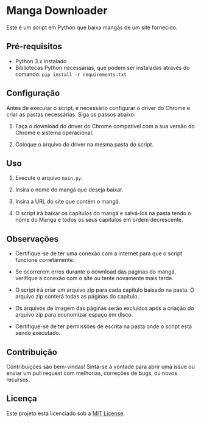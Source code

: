# Manga Downloader

Este é um script em Python que baixa mangás de um site fornecido.

## Pré-requisitos

- Python 3.x instalado
- Bibliotecas Python necessárias, que podem ser instaladas através do comando: `pip install -r requirements.txt`

## Configuração

Antes de executar o script, é necessário configurar o driver do Chrome e criar as pastas necessárias. Siga os passos abaixo:

1. Faça o download do driver do Chrome compatível com a sua versão do Chrome e sistema operacional.

2. Coloque o arquivo do driver na mesma pasta do script.

## Uso

1. Execute o arquivo `main.py`.

2. Insira o nome do mangá que deseja baixar.

3. Insira a URL do site que contém o mangá.

4. O script irá baixar os capítulos do mangá e salvá-los na pasta tendo o nome do Manga e todos os seus capitulos em ordem decrescente.

## Observações

- Certifique-se de ter uma conexão com a internet para que o script funcione corretamente.

- Se ocorrerem erros durante o download das páginas do mangá, verifique a conexão com o site ou tente novamente mais tarde.

- O script irá criar um arquivo zip para cada capítulo baixado na pasta. O arquivo zip conterá todas as páginas do capítulo.

- Os arquivos de imagem das páginas serão excluídos após a criação do arquivo zip para economizar espaço em disco.

- Certifique-se de ter permissões de escrita na pasta onde o script está sendo executado.

## Contribuição

Contribuições são bem-vindas! Sinta-se à vontade para abrir uma issue ou enviar um pull request com melhorias, correções de bugs, ou novos recursos.

## Licença

Este projeto está licenciado sob a [MIT License](LICENSE).
